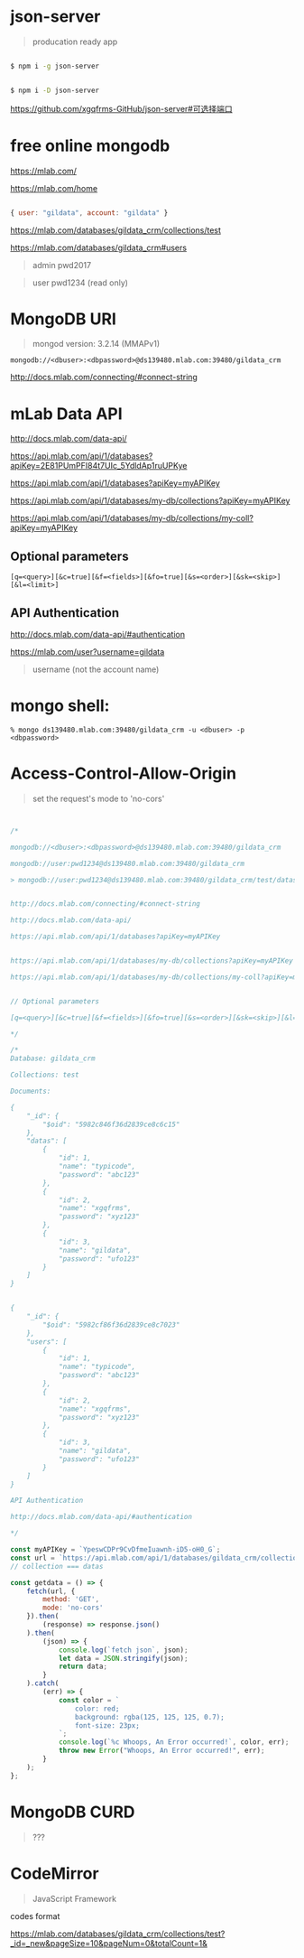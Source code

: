 # json-server

> producation ready app

```sh

$ npm i -g json-server


$ npm i -D json-server

```




https://github.com/xgqfrms-GitHub/json-server#可选择端口




# free online mongodb

https://mlab.com/



https://mlab.com/home

```js

{ user: "gildata", account: "gildata" }


```
https://mlab.com/databases/gildata_crm/collections/test

https://mlab.com/databases/gildata_crm#users

> admin pwd2017

> user pwd1234 (read only)


# MongoDB URI

> mongod version: 3.2.14 (MMAPv1)

`mongodb://<dbuser>:<dbpassword>@ds139480.mlab.com:39480/gildata_crm`

http://docs.mlab.com/connecting/#connect-string


# mLab Data API

http://docs.mlab.com/data-api/

https://api.mlab.com/api/1/databases?apiKey=2E81PUmPFI84t7UIc_5YdldAp1ruUPKye

https://api.mlab.com/api/1/databases?apiKey=myAPIKey

https://api.mlab.com/api/1/databases/my-db/collections?apiKey=myAPIKey


https://api.mlab.com/api/1/databases/my-db/collections/my-coll?apiKey=myAPIKey

## Optional parameters

`[q=<query>][&c=true][&f=<fields>][&fo=true][&s=<order>][&sk=<skip>][&l=<limit>]`

## API Authentication

http://docs.mlab.com/data-api/#authentication

https://mlab.com/user?username=gildata

> username (not the account name)

# mongo shell:

`% mongo ds139480.mlab.com:39480/gildata_crm -u <dbuser> -p <dbpassword>`


# Access-Control-Allow-Origin

> set the request's mode to 'no-cors'




```js


/*

mongodb://<dbuser>:<dbpassword>@ds139480.mlab.com:39480/gildata_crm

mongodb://user:pwd1234@ds139480.mlab.com:39480/gildata_crm

> mongodb://user:pwd1234@ds139480.mlab.com:39480/gildata_crm/test/datas


http://docs.mlab.com/connecting/#connect-string

http://docs.mlab.com/data-api/

https://api.mlab.com/api/1/databases?apiKey=myAPIKey


https://api.mlab.com/api/1/databases/my-db/collections?apiKey=myAPIKey

https://api.mlab.com/api/1/databases/my-db/collections/my-coll?apiKey=myAPIKey


// Optional parameters

[q=<query>][&c=true][&f=<fields>][&fo=true][&s=<order>][&sk=<skip>][&l=<limit>]

*/

/*
Database: gildata_crm

Collections: test

Documents: 

{
    "_id": {
        "$oid": "5982c846f36d2839ce8c6c15"
    },
    "datas": [
        {
            "id": 1,
            "name": "typicode",
            "password": "abc123"
        },
        {
            "id": 2,
            "name": "xgqfrms",
            "password": "xyz123"
        },
        {
            "id": 3,
            "name": "gildata",
            "password": "ufo123"
        }
    ]
}


{
    "_id": {
        "$oid": "5982cf86f36d2839ce8c7023"
    },
    "users": [
        {
            "id": 1,
            "name": "typicode",
            "password": "abc123"
        },
        {
            "id": 2,
            "name": "xgqfrms",
            "password": "xyz123"
        },
        {
            "id": 3,
            "name": "gildata",
            "password": "ufo123"
        }
    ]
}

API Authentication

http://docs.mlab.com/data-api/#authentication

*/

const myAPIKey = `YpeswCDPr9CvDfmeIuawnh-iD5-oH0_G`;
const url = `https://api.mlab.com/api/1/databases/gildata_crm/collections/test?q={"id": 1}&apiKey=${myAPIKey}`;
// collection === datas

const getdata = () => {
    fetch(url, {
        method: 'GET',
        mode: 'no-cors'
    }).then(
        (response) => response.json()
    ).then(
        (json) => {
            console.log(`fetch json`, json);
            let data = JSON.stringify(json);
            return data;
        }
    ).catch(
        (err) => {
            const color = `
                color: red;
                background: rgba(125, 125, 125, 0.7);
                font-size: 23px;
            `;
            console.log(`%c Whoops, An Error occurred!`, color, err);
            throw new Error("Whoops, An Error occurred!", err);
        }
    );
};

```

# MongoDB CURD

> ???






# CodeMirror

> JavaScript Framework

codes format

https://mlab.com/databases/gildata_crm/collections/test?_id=_new&pageSize=10&pageNum=0&totalCount=1&




